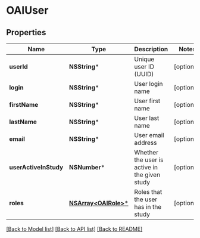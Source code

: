 # OAIUser

## Properties
Name | Type | Description | Notes
------------ | ------------- | ------------- | -------------
**userId** | **NSString*** | Unique user ID (UUID) | [optional] 
**login** | **NSString*** | User login name | [optional] 
**firstName** | **NSString*** | User first name | [optional] 
**lastName** | **NSString*** | User last name | [optional] 
**email** | **NSString*** | User email address | [optional] 
**userActiveInStudy** | **NSNumber*** | Whether the user is active in the given study | [optional] 
**roles** | [**NSArray&lt;OAIRole&gt;***](OAIRole.md) | Roles that the user has in the study | [optional] 

[[Back to Model list]](../README.md#documentation-for-models) [[Back to API list]](../README.md#documentation-for-api-endpoints) [[Back to README]](../README.md)


